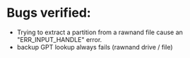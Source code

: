 # Bugs verified:

* Trying to extract a partition from a rawnand file cause an "ERR_INPUT_HANDLE" error.
* backup GPT lookup always fails (rawnand drive / file)
